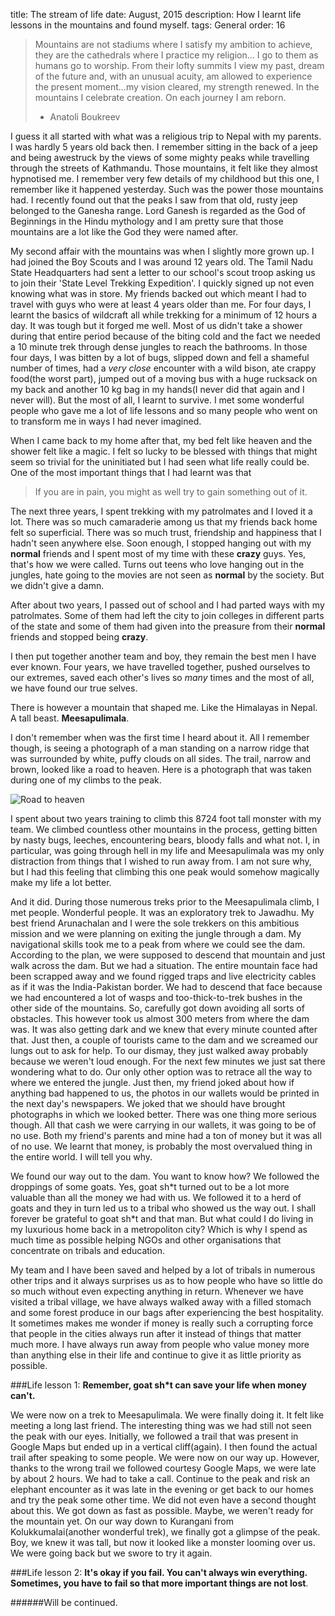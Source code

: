 title: The stream of life
date: August, 2015
description: How I learnt life lessons in the mountains and found myself.
tags: General
order: 16

> Mountains are not stadiums where I satisfy my ambition to achieve, they are the cathedrals where I practice my religion...
  I go to them as humans go to worship. From their lofty summits I view my past, dream of the future and, with an unusual 
  acuity, am allowed to experience the present moment...my vision cleared, my strength renewed. In the mountains I celebrate 
  creation. On each journey I am reborn.
> - Anatoli Boukreev


I guess it all started with what was a religious trip to Nepal with my parents. I was hardly 5 years old back then. I remember
sitting in the back of a jeep and being awestruck by the views of some mighty peaks while travelling through the streets of Kathmandu.
Those mountains, it felt like they almost hypnotised me. I remember very few details of my childhood but this one, I remember like it
happened yesterday. Such was the power those mountains had. I recently found out that the peaks I saw from that old, rusty jeep belonged
to the Ganesha range. Lord Ganesh is regarded as the God of Beginnings in the Hindu mythology and I am pretty sure that those mountains
are a lot like the God they were named after.
    

My second affair with the mountains was when I slightly more grown up. I had joined the Boy Scouts and I was around 12 years old.
The Tamil Nadu State Headquarters had sent a letter to our school's scout troop asking us to join their 'State Level Trekking Expedition'.
I quickly signed up not even knowing what was in store. My friends backed out which meant I had to travel with guys who were at least
4 years older than me. For four days, I learnt the basics of wildcraft all while trekking for a minimum of 12 hours a day. It was tough
but it forged me well. Most of us didn't take a shower during that entire period because of the biting cold and the fact we needed a 10 
minute trek through dense jungles to reach the bathrooms. In those four days, I was bitten by a lot of bugs, slipped down and fell a shameful
number of times, had a *very close* encounter with a wild bison, ate crappy food(the worst part), jumped out of a moving bus with a huge 
rucksack on my back and another 10 kg bag in my hands(I never did that again and I never will). But the most of all, I learnt to survive. 
I met some wonderful people who gave me a lot of life lessons and so many people who went on to transform me in ways I had never imagined. 


When I came back to my home after that, my bed felt like heaven and the shower felt like a magic. I felt so lucky to be blessed with things
that might seem so trivial for the uninitiated but I had seen what life really could be. One of the most important things that I had learnt
was that


> If you are in pain, you might as well try to gain something out of it.


The next three years, I spent trekking with my patrolmates and I loved it a lot. There was so much camaraderie among us that my friends back
home felt so superficial. There was so much trust, friendship and happiness that I hadn't seen anywhere else. Soon enough, I stopped hanging
out with my **normal** friends and I spent most of my time with these **crazy** guys. Yes, that's how we were called. Turns out teens who love
hanging out in the jungles, hate going to the movies are not seen as **normal** by the society. But we didn't give a damn. 


After about two years, I passed out of school and I had parted ways with my patrolmates. Some of them had left the city to join colleges in
different parts of the state and some of them had given into the preasure from their **normal** friends and stopped being **crazy**.


I then put together another team and boy, they remain the best men I have ever known. Four years, we have travelled together, pushed ourselves 
to our extremes, saved each other's lives so *many* times and the most of all, we have found our true selves.


There is however a mountain that shaped me. Like the Himalayas in Nepal. A tall beast. **Meesapulimala**.


I don't remember when was the first time I heard about it. All I remember though, is seeing a photograph of a man standing on a narrow ridge
that was surrounded by white, puffy clouds on all sides. The trail, narrow and brown, looked like a road to heaven. Here is a photograph that 
was taken during one of my climbs to the peak. 


![Road to heaven](https://2.bp.blogspot.com/-WEdJ_tHSn1s/VJV-KI5BU8I/AAAAAAAABwg/LpLY4DHD1rM/s1600/IMG_1397.JPG)


I spent about two years training to climb this 8724 foot tall monster with my team. We climbed countless other mountains in the process,
getting bitten by nasty bugs, leeches, encountering bears, bloody falls and what not. I, in particular, was going through hell in my life and
Meesapulimala was my only distraction from things that I wished to run away from. I am not sure why, but I had this feeling that climbing this
one peak would somehow magically make my life a lot better.


And it did. During those numerous treks prior to the Meesapulimala climb, I met people. Wonderful people. It was an exploratory trek to Jawadhu.
My best friend Arunachalan and I were the sole trekkers on this ambitious mission and we were planning on exiting the jungle through a dam. My
navigational skills took me to a peak from where we could see the dam. According to the plan, we were supposed to descend that mountain and
just walk across the dam. But we had a situation. The entire mountain face had been scrapped away and we found rigged traps and live electricity
cables as if it was the India-Pakistan border. We had to descend that face because we had encountered a lot of wasps and too-thick-to-trek
bushes in the other side of the mountains. So, carefully got down avoiding all sorts of obstacles. This however took us almost 300 meters from
where the dam was. It was also getting dark and we knew that every minute counted after that. Just then, a couple of tourists came to the dam
and we screamed our lungs out to ask for help. To our dismay, they just walked away probably because we weren't loud enough. For the next few
minutes we just sat there wondering what to do. Our only other option was to retrace all the way to where we entered the jungle. Just then,
my friend joked about how if anything bad happened to us, the photos in our wallets would be printed in the next day's newspapers. We joked
that we should have brought photographs in which we looked better. There was one thing more serious though. All that cash we were carrying in
our wallets, it was going to be of no use. Both my friend's parents and mine had a ton of money but it was all of no use. We learnt that money,
is probably the most overvalued thing in the entire world. I will tell you why.


We found our way out to the dam. You want to know how? We followed the droppings of some goats. Yes, goat sh\*t turned out to be a lot more
valuable than all the money we had with us. We followed it to a herd of goats and they in turn led us to a tribal who showed us the way out.
I shall forever be grateful to goat sh\*t and that man. But what could I do living in my luxurious home back in a metropoliton city? Which is
why I spend as much time as possible helping NGOs and other organisations that concentrate on tribals and education. 


My team and I have been saved and helped by a lot of tribals in numerous other trips and it always surprises us as to how people who have
so little do so much without even expecting anything in return. Whenever we have visited a tribal village, we have always walked away with
a filled stomach and some forest produce in our bags after experiencing the best hospitality. It sometimes makes me wonder if money is really
such a corrupting force that people in the cities always run after it instead of things that matter much more. I have always run away from
people who value money more than anything else in their life and continue to give it as little priority as possible.


###Life lesson 1: **Remember, goat sh\*t can save your life when money can't.**


We were now on a trek to Meesapulimala. We were finally doing it. It felt like meeting a long last friend. The interesting thing was we had
still not seen the peak with our eyes. Initially, we followed a trail that was present in Google Maps but ended up in a vertical cliff(again).
I then found the actual trail after speaking to some people. We were now on our way up. However, thanks to the wrong trail we followed courtesy
Google Maps, we were late by about 2 hours. We had to take a call. Continue to the peak and risk an elephant encounter as it was late in the 
evening or get back to our homes and try the peak some other time. We did not even have a second thought about this. We got down as fast as
possible. Maybe, we weren't ready for the mountain yet. On our way down to Kurangani from Kolukkumalai(another wonderful trek), we finally got
a glimpse of the peak. Boy, we knew it was tall, but now it looked like a monster looming over us. We were going back but we swore to try it
again.


###Life lesson 2: **It's okay if you fail. You can't always win everything. Sometimes, you have to fail so that more important things are 
not lost**.


######Will be continued.

